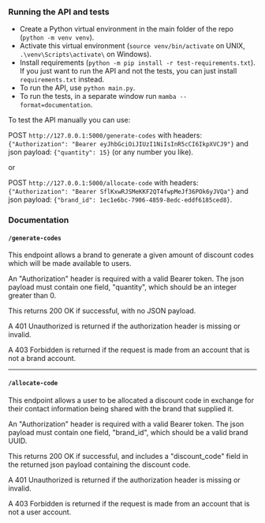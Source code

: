 ### Running the API and tests
* Create a Python virtual environment in the main folder of the repo (`python -m venv venv`).
* Activate this virtual environment
  (`source venv/bin/activate` on UNIX, `.\venv\Scripts\activate\` on Windows).
* Install requirements (`python -m pip install -r test-requirements.txt`).
  If you just want to run the API and not the tests, you can just install `requirements.txt` instead.
* To run the API, use `python main.py`.
* To run the tests, in a separate window run `mamba --format=documentation`.

To test the API manually you can use:

POST `http://127.0.0.1:5000/generate-codes` with headers:
`{"Authorization": "Bearer eyJhbGciOiJIUzI1NiIsInR5cCI6IkpXVCJ9"}` and json payload:
`{"quantity": 15}` (or any number you like).

or

POST `http://127.0.0.1:5000/allocate-code` with headers:
`{"Authorization": "Bearer SflKxwRJSMeKKF2QT4fwpMeJf36POk6yJVQa"}` and json payload:
`{"brand_id": 1ec1e6bc-7906-4859-8edc-eddf6185ced8}`.


### Documentation

#### `/generate-codes`

This endpoint allows a brand to generate a given amount of discount codes which will
be made available to users.

An "Authorization" header is required with a valid Bearer token.
The json payload must contain one field, "quantity",
which should be an integer greater than 0.

This returns 200 OK if successful, with no JSON payload.

A 401 Unauthorized is returned if the authorization header is missing or invalid.

A 403 Forbidden is returned if the request is made from an account that is not a brand account.

---

#### `/allocate-code`

This endpoint allows a user to be allocated a discount code in exchange
for their contact information being shared with the brand that supplied it.

An "Authorization" header is required with a valid Bearer token.
The json payload must contain one field, "brand_id",
which should be a valid brand UUID.

This returns 200 OK if successful, and includes a "discount_code" field
in the returned json payload containing the discount code.


A 401 Unauthorized is returned if the authorization header is missing or invalid.

A 403 Forbidden is returned if the request is made from an account that is not a user account.
